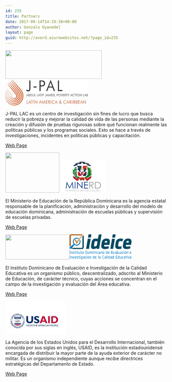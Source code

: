 ```yaml
---
id: 235
title: Partners
date: 2017-09-14T14:19:38+00:00
author: Gonzalo Oyanedel
layout: page
guid: http://averd.azurewebsites.net/?page_id=235
---
```

<img class="alignnone size-medium wp-image-23" src="/wp-content/uploads/2017/08/24685266591_cdb72f7120-300x89.jpg" alt="" width="300" height="89" /><img class="alignnone wp-image-236" src="/wp-content/uploads/2017/09/24685266591_cdb72f7120-300x89.jpg" alt="" width="257" height="80" />

J-PAL LAC es un centro de investigación sin fines de lucro que busca reducir la pobreza y mejorar la calidad de vida de las personas mediante la creación y difusión de pruebas rigurosas sobre qué funcionan realmente las políticas públicas y los programas sociales. Esto se hace a través de investigaciones, incidentes en polí­ticas públicas y capacitación.

[Web Page](https://www.povertyactionlab.org/lac)

<img class="alignnone wp-image-22" src="/wp-content/uploads/2017/08/download-e1504898669880.png" alt="" width="168" height="125" /><img class="alignnone wp-image-237" src="/wp-content/uploads/2017/09/download.png" alt="" width="144" height="104" /> 

El Ministerio de Educación de la República Dominicana es la agencia estatal responsable de la planificación, administración y desarrollo del modelo de educación dominicana, administración de escuelas públicas y supervisión de escuelas privadas.

[Web Page](http://ministeriodeeducacion.gob.do/)

<img class="alignnone size-full wp-image-21" src="/wp-content/uploads/2017/08/ideice-logo-e1504898745519.png" alt="" width="200" height="78" /><img class="alignnone wp-image-238" src="/wp-content/uploads/2017/09/ideice-logo.png" alt="" width="193" height="79" /> 

El Instituto Dominicano de Evaluación e Investigación de la Calidad Educativa es un organismo público, descentralizado, adscrito al Ministerio de Educación, de carácter técnico, cuyas acciones se concentran en el campo de la investigación y evaluación del Área educativa.

[Web Page](http://www.ideice.gob.do/index.php)

<img class="alignnone wp-image-239" src="/wp-content/uploads/2017/09/usaid-logo-web-300x158.jpg" alt="" width="189" height="102" /> 

La Agencia de los Estados Unidos para el Desarrollo Internacional, también conocida por sus siglas en inglés, USAID, es la institución estadounidensé encargada de distribuir la mayor parte de la ayuda exterior de carácter no militar. Es un organismo independiente aunque recibe directrices estratégicas del Departamento de Estado.

[Web Page](https://www.usaid.gov/)